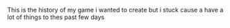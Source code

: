 This is the history of my game i wanted to create but i stuck cause a have a lot of things to thes past few days
